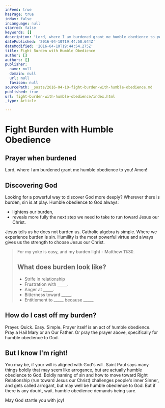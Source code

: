 ```yaml
---
inFeed: true
hasPage: true
inNav: false
inLanguage: null
starred: false
keywords: []
description: 'Lord, where I am burdened grant me humble obedience to you! Amen!'
datePublished: '2016-04-10T19:44:58.644Z'
dateModified: '2016-04-10T19:44:54.275Z'
title: Fight Burden with Humble Obedience
author: []
authors: []
publisher:
  name: null
  domain: null
  url: null
  favicon: null
sourcePath: _posts/2016-04-10-fight-burden-with-humble-obedience.md
published: true
url: fight-burden-with-humble-obedience/index.html
_type: Article

---
```

# Fight Burden with Humble Obedience

## Prayer when burdened

Lord, where I am burdened grant me humble obedience to you! Amen!

## Discovering God

Looking for a powerful way to discover God more deeply? Wherever there is burden, sin is at play. Humble obedience to God always:

* lightens our burden,
* reveals more fully the next step we need to take to run toward Jesus our Christ.

Jesus tells us he does not burden us. Catholic algebra is simple. Where we experience burden is sin. Humility is the most powerful virtue and always gives us the strength to choose Jesus our Christ.

> For my yoke is easy, and my burden light - Matthew 11:30\.
> 
> ## What does burden look like?
> 
> * Strife in relationship
> * Frustration with \_\_\_\_\_.
> * Anger at \_\_\_\_\_.
> * Bitterness toward \_\_\_\_\_.
> * Entitlement to \_\_\_\_\_ because \_\_\_\_\_.

## How do I cast off my burden?

Prayer. Quick. Easy. Simple. Prayer itself is an act of humble obedience. Pray a Hail Mary or an Our Father. Or pray the prayer above, specifically for humble obedience to God.

## But I know I'm right!

You may be, if your will is aligned with God's will. Saint Paul says many things boldly that may seem like arrogance, but are actually humble obedience to God. Boldly naming of sin and how to move toward Right Relationship (run toward Jesus our Christ) challenges people's inner Sinner, and gets called arrogant, but may well be humble obedience to God. But if there is any doubt, wait. humble obedience demands being sure.

May God startle you with joy!